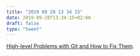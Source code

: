 ```yaml
---
title: "2019 09 28 13 34 15"
date: 2019-09-28T13:34:15+02:00
draft: false
type: "tweet"
---
```

[High-level Problems with Git and How to Fix Them](https://gregoryszorc.com/blog/2017/12/11/high-level-problems-with-git-and-how-to-fix-them/).
